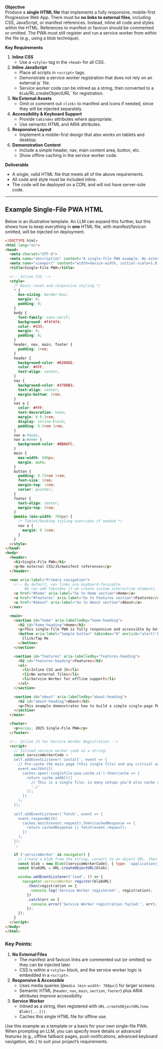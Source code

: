 
**Objective**  
Produce a **single HTML file** that implements a fully responsive, mobile-first Progressive Web App. There must be **no links to external files**, including CSS, JavaScript, or manifest references. Instead, inline all code and styles within the HTML. References to manifest or favicon should be commented or omitted. The PWA must still register and run a service worker from within the file (e.g., using a blob technique).

**Key Requirements**  
1. **Inline CSS**  
   - Use a `<style>` tag in the `<head>` for all CSS.
2. **Inline JavaScript**  
   - Place all scripts in `<script>` tags.  
   - Demonstrate a service worker registration that does not rely on an external js` file.  
   - Service worker code can be inlined as a string, then converted to a `Blob`/RL.createObjectURL` for registration.  
3. **No External Assets**  
   - Omit or comment out `<link>` to manifest and icons if needed, since they will be injected separately.  
4. **Accessibility & Keyboard Support**  
   - Provide `tabindex` attributes where appropriate.  
   - Use semantic HTML and ARIA attributes.  
5. **Responsive Layout**  
   - Implement a mobile-first design that also works on tablets and desktop.  
6. **Demonstration Content**  
   - Include a simple header, nav, main content area, button, etc.  
   - Show offline caching in the service worker code.  
 
**Deliverable**  
- A single, valid HTML file that meets all of the above requirements.  
- All code and style must be included inline.
- The code will be deployed on a CDN, and will not have server-side code.

---

## **Example Single-File PWA HTML**

Below is an illustrative template. An LLM can expand this further, but this shows how to keep everything in **one** HTML file, with manifest/favicon omitted, will be injected on deployment. 

```html
<!DOCTYPE html>
<html lang="en">
<head>
  <meta charset="UTF-8">
  <meta name="description" content="A single-file PWA example. No external resources.">
  <meta name="viewport" content="width=device-width, initial-scale=1.0, user-scalable=no">
  <title>Single-File PWA</title>

  <!-- Inline CSS -->
  <style>
    /* Basic reset and responsive styling */
    * {
      box-sizing: border-box;
      margin: 0;
      padding: 0;
    }
    body {
      font-family: sans-serif;
      background: #f4f4f4;
      color: #333;
      margin: 0;
      padding: 0;
    }
    header, nav, main, footer {
      padding: 1rem;
    }
    header {
      background-color: #6200EE;
      color: #FFF;
      text-align: center;
    }
    nav {
      background-color: #3700B3;
      text-align: center;
      margin-bottom: 1rem;
    }
    nav a {
      color: #FFF;
      text-decoration: none;
      margin: 0 0.5rem;
      display: inline-block;
      padding: 0.5rem 1rem;
    }
    nav a:focus,
    nav a:hover {
      background-color: #BB86FC;
    }
    main {
      max-width: 600px;
      margin: auto;
    }
    button {
      padding: 0.75rem 1rem;
      font-size: 1rem;
      margin-top: 1rem;
      cursor: pointer;
    }
    footer {
      text-align: center;
      margin-top: 2rem;
    }
    @media (min-width: 768px) {
      /* Tablet/Desktop styling overrides if needed */
      nav a {
        margin: 0 1rem;
      }
    }
  </style>
</head>
<body>
  <header>
    <h1>Single-File PWA</h1>
    <p>No external CSS/JS/manifest references</p>
  </header>

  <nav aria-label="Primary navigation">
    <!-- By default, <a> links are keyboard-focusable.
         We can add tabindex if we create custom interactive elements. -->
    <a href="#home" aria-label="Go to Home section">Home</a>
    <a href="#features" aria-label="Go to Features section">Features</a>
    <a href="#about" aria-label="Go to About section">About</a>
  </nav>

  <main>
    <section id="home" aria-labelledby="home-heading">
      <h2 id="home-heading">Home</h2>
      <p>This single-file PWA is fully responsive and accessible by both touch and keyboard.</p>
      <button aria-label="Sample button" tabindex="0" onclick="alert('Button Pressed!')">
        Click/Tap Me
      </button>
    </section>

    <section id="features" aria-labelledby="features-heading">
      <h2 id="features-heading">Features</h2>
      <ul>
        <li>Inline CSS and JS</li>
        <li>No external files</li>
        <li>Service Worker for offline support</li>
      </ul>
    </section>

    <section id="about" aria-labelledby="about-heading">
      <h2 id="about-heading">About</h2>
      <p>This example demonstrates how to build a simple single-page PWA without any external dependencies.</p>
    </section>
  </main>

  <footer>
    <p>&copy; 2025 Single-File PWA</p>
  </footer>

  <!-- Inline JS for Service Worker Registration -->
  <script>
    // Inlined service worker code as a string:
    const serviceWorkerCode = `
    self.addEventListener('install', event => {
      // Pre-cache the main page (this single file) and any critical assets
      event.waitUntil(
        caches.open('singlefile-pwa-cache-v1').then(cache => {
          return cache.addAll([
            // This is a single file; in many setups you'd also cache assets or fallback pages
            './'
          ]);
        })
      );
    });
    
    self.addEventListener('fetch', event => {
      event.respondWith(
        caches.match(event.request).then(cachedResponse => {
          return cachedResponse || fetch(event.request);
        })
      );
    });
    `;

    if ('serviceWorker' in navigator) {
      // Create a blob from the string, convert to an object URL, then register
      const blob = new Blob([serviceWorkerCode], { type: 'application/javascript' });
      const blobURL = URL.createObjectURL(blob);

      window.addEventListener('load', () => {
        navigator.serviceWorker.register(blobURL)
          .then(registration => {
            console.log('Service Worker registered!', registration);
          })
          .catch(err => {
            console.error('Service Worker registration failed:', err);
          });
      });
    }
  </script>
</body>
</html>
```

### **Key Points:**
1. **No External Files**  
   - The manifest and favicon links are commented out (or omitted) so they can be injected later.  
   - CSS is within a `<style>` block, and the service worker logic is embedded in a `<script>`.
2. **Responsive & Accessible**  
   - Uses media queries (`@media (min-width: 768px)`) for larger screens.  
   - Semantic HTML (`header`, `nav`, `main`, `section`, `footer`) plus ARIA attributes improve accessibility.
3. **Service Worker**  
   - Inlined as a string, then registered with `URL.createObjectURL(new Blob([...]))`.  
   - Caches this single HTML file for offline use.

Use this example as a template or a basis for your own single-file PWA. When prompting an LLM, you can specify more details or advanced features (e.g., offline fallback pages, push notifications, advanced keyboard navigation, etc.) to suit your project’s requirements.